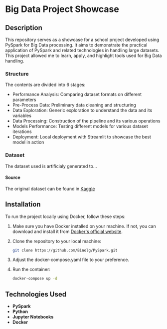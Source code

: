 # Big Data Project Showcase

## Description

This repository serves as a showcase for a school project developed using PySpark for Big Data processing. It aims to demonstrate the practical application of PySpark and related technologies in handling large datasets.
This project allowed me to learn, apply, and highlight tools used for Big Data handling.

### Structure
The contents are divided into 6 stages:
- Performance Analysis: Comparing dataset formats on different parameters
- Pre-Process Data: Preliminary data cleaning and structuring
- Data Exploration: Generic exploration to understand the data and its variables
- Data Processing: Construction of the pipeline and its various operations
- Models Performance: Testing different models for various dataset iterations
- Deployment: Local deployment with Streamlit to showcase the best model in action

### Dataset
The dataset used is artificialy generated to... 

#### Source
The original dataset can be found in [Kaggle](https://www.kaggle.com/datasets/parisrohan/credit-score-classification)

## Installation

To run the project locally using Docker, follow these steps:

1. Make sure you have Docker installed on your machine. If not, you can download and install it from [Docker's official website](https://www.docker.com/get-started).

2. Clone the repository to your local machine:
   ```bash
   git clone https://github.com/Binolg/PySpark.git
   ```
3. Adjust the docker-compose.yaml file to your preference.

4. Run the container:
   ```bash
   docker-compose up -d
   ```

## Technologies Used

- **PySpark**
- **Python**
- **Jupyter Notebooks**
- **Docker**
